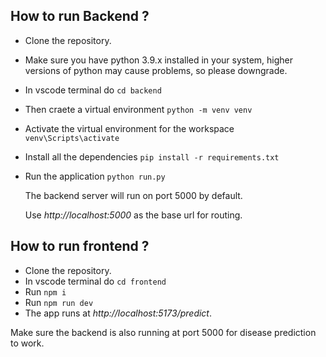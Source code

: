 ## How to run Backend ?
- Clone the repository.
- Make sure you have python 3.9.x installed in your system, higher versions of python may cause problems, so please downgrade.
- In vscode terminal do `cd backend`
- Then craete a virtual environment `python -m venv venv`
- Activate the virtual environment for the workspace `venv\Scripts\activate`
- Install all the dependencies `pip install -r requirements.txt`
- Run the application `python run.py`

  The backend server will run on port 5000 by default.

  Use *http://localhost:5000* as the base url for routing.



## How to run frontend ?
- Clone the repository.
- In vscode terminal do `cd frontend`
- Run `npm i`
- Run `npm run dev`
- The app runs at *http://localhost:5173/predict*.

 Make sure the backend is also running at port 5000 for disease prediction to work.
